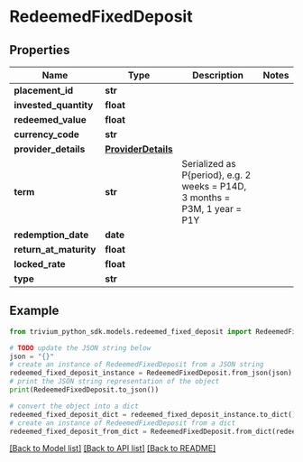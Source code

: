 # RedeemedFixedDeposit


## Properties

Name | Type | Description | Notes
------------ | ------------- | ------------- | -------------
**placement_id** | **str** |  | 
**invested_quantity** | **float** |  | 
**redeemed_value** | **float** |  | 
**currency_code** | **str** |  | 
**provider_details** | [**ProviderDetails**](ProviderDetails.md) |  | 
**term** | **str** | Serialized as P{period}, e.g. 2 weeks &#x3D; P14D, 3 months &#x3D; P3M, 1 year &#x3D; P1Y | 
**redemption_date** | **date** |  | 
**return_at_maturity** | **float** |  | 
**locked_rate** | **float** |  | 
**type** | **str** |  | 

## Example

```python
from trivium_python_sdk.models.redeemed_fixed_deposit import RedeemedFixedDeposit

# TODO update the JSON string below
json = "{}"
# create an instance of RedeemedFixedDeposit from a JSON string
redeemed_fixed_deposit_instance = RedeemedFixedDeposit.from_json(json)
# print the JSON string representation of the object
print(RedeemedFixedDeposit.to_json())

# convert the object into a dict
redeemed_fixed_deposit_dict = redeemed_fixed_deposit_instance.to_dict()
# create an instance of RedeemedFixedDeposit from a dict
redeemed_fixed_deposit_from_dict = RedeemedFixedDeposit.from_dict(redeemed_fixed_deposit_dict)
```
[[Back to Model list]](../README.md#documentation-for-models) [[Back to API list]](../README.md#documentation-for-api-endpoints) [[Back to README]](../README.md)


